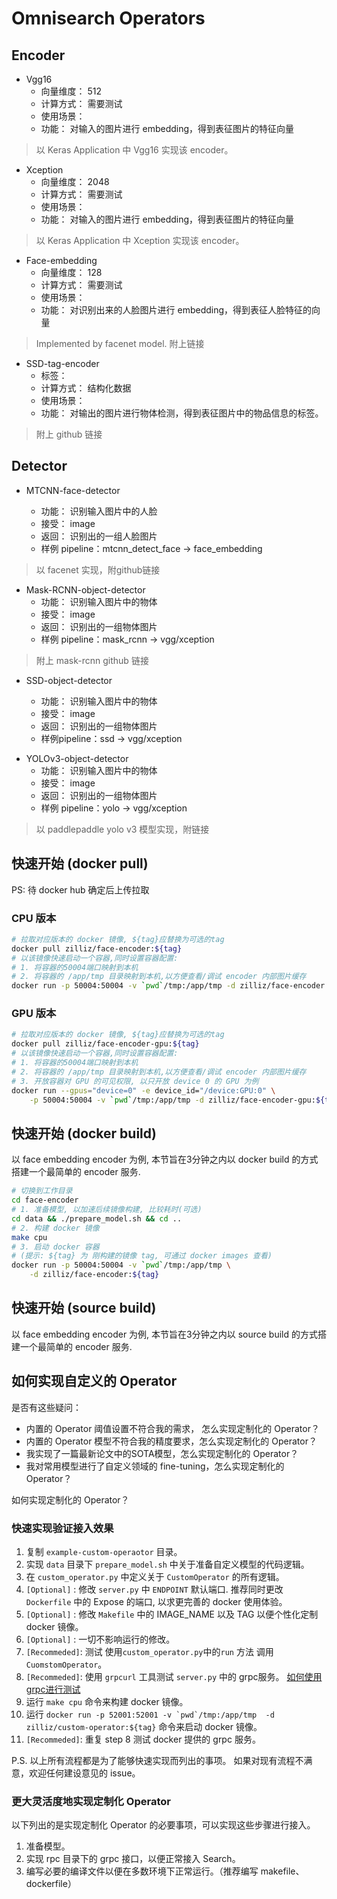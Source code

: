# Omnisearch Operators

## Encoder
 
- Vgg16
    - 向量维度： 512
    - 计算方式： 需要测试 
    - 使用场景： 
    - 功能： 对输入的图片进行 embedding，得到表征图片的特征向量

> 以 Keras Application 中 Vgg16 实现该 encoder。
- Xception
    - 向量维度： 2048
    - 计算方式： 需要测试 
    - 使用场景：
    - 功能： 对输入的图片进行 embedding，得到表征图片的特征向量

> 以 Keras Application 中 Xception 实现该 encoder。
  
- Face-embedding
    - 向量维度： 128
    - 计算方式： 需要测试
    - 使用场景：
    - 功能： 对识别出来的人脸图片进行 embedding，得到表征人脸特征的向量
    
> Implemented by facenet model. 附上链接

- SSD-tag-encoder
    - 标签： 
    - 计算方式： 结构化数据
    - 使用场景：
    - 功能： 对输出的图片进行物体检测，得到表征图片中的物品信息的标签。
> 附上 github 链接

## Detector
- MTCNN-face-detector

    - 功能： 识别输入图片中的人脸
    - 接受： image
    - 返回： 识别出的一组人脸图片
    - 样例 pipeline：mtcnn_detect_face -> face_embedding

> 以 facenet 实现，附github链接

- Mask-RCNN-object-detector
    - 功能： 识别输入图片中的物体
    - 接受： image
    - 返回： 识别出的一组物体图片
    - 样例 pipeline：mask_rcnn -> vgg/xception

> 附上 mask-rcnn github 链接

- SSD-object-detector

    - 功能： 识别输入图片中的物体
    - 接受： image
    - 返回： 识别出的一组物体图片
    - 样例pipeline：ssd -> vgg/xception

> 

- YOLOv3-object-detector
    - 功能： 识别输入图片中的物体
    - 接受： image
    - 返回： 识别出的一组物体图片
    - 样例 pipeline：yolo -> vgg/xception

> 以 paddlepaddle yolo v3 模型实现，附链接

## 快速开始 (docker pull)
PS: 待 docker hub 确定后上传拉取 
### CPU 版本
```bash
# 拉取对应版本的 docker 镜像, ${tag}应替换为可选的tag
docker pull zilliz/face-encoder:${tag}
# 以该镜像快速启动一个容器,同时设置容器配置:
# 1. 将容器的50004端口映射到本机
# 2. 将容器的 /app/tmp 目录映射到本机,以方便查看/调试 encoder 内部图片缓存
docker run -p 50004:50004 -v `pwd`/tmp:/app/tmp -d zilliz/face-encoder:${tag}
```

### GPU 版本

```bash
# 拉取对应版本的 docker 镜像, ${tag}应替换为可选的tag
docker pull zilliz/face-encoder-gpu:${tag}
# 以该镜像快速启动一个容器,同时设置容器配置:
# 1. 将容器的50004端口映射到本机
# 2. 将容器的 /app/tmp 目录映射到本机,以方便查看/调试 encoder 内部图片缓存
# 3. 开放容器对 GPU 的可见权限, 以只开放 device 0 的 GPU 为例
docker run --gpus="device=0" -e device_id="/device:GPU:0" \
    -p 50004:50004 -v `pwd`/tmp:/app/tmp -d zilliz/face-encoder-gpu:${tag}
```


## 快速开始 (docker build)
以 face embedding encoder 为例, 本节旨在3分钟之内以 docker build 的方式搭建一个最简单的 encoder 服务.

```bash
# 切换到工作目录
cd face-encoder
# 1. 准备模型, 以加速后续镜像构建, 比较耗时(可选)
cd data && ./prepare_model.sh && cd ..
# 2. 构建 docker 镜像
make cpu
# 3. 启动 docker 容器 
# (提示: ${tag} 为 刚构建的镜像 tag, 可通过 docker images 查看)
docker run -p 50004:50004 -v `pwd`/tmp:/app/tmp \
    -d zilliz/face-encoder:${tag}
```

## 快速开始 (source build)
以 face embedding encoder 为例, 本节旨在3分钟之内以 source build 的方式搭建一个最简单的 encoder 服务.

## 如何实现自定义的 Operator
是否有这些疑问：
- 内置的 Operator 阈值设置不符合我的需求， 怎么实现定制化的 Operator？
- 内置的 Operator 模型不符合我的精度要求，怎么实现定制化的 Operator？
- 我实现了一篇最新论文中的SOTA模型，怎么实现定制化的 Operator？
- 我对常用模型进行了自定义领域的 fine-tuning，怎么实现定制化的 Operator？

如何实现定制化的 Operator？
### 快速实现验证接入效果
1. 复制 ```example-custom-operaotor``` 目录。
2. 实现 ```data``` 目录下 ```prepare_model.sh``` 中关于准备自定义模型的代码逻辑。
3. 在 ```custom_operator.py``` 中定义关于 ```CustomOperator``` 的所有逻辑。
4. ```[Optional]``` : 修改 ```server.py``` 中 ```ENDPOINT``` 默认端口. 推荐同时更改 ```Dockerfile``` 中的 Expose 的端口, 以求更完善的 docker 使用体验。
5. ```[Optional]``` : 修改 ```Makefile``` 中的 IMAGE_NAME 以及 TAG 以便个性化定制 docker 镜像。
6. ```[Optional]``` : 一切不影响运行的修改。
7. ```[Recommeded]```: 测试 使用```custom_operator.py```中的```run``` 方法 调用 ```CuomstomOperator```。
8. ```[Recommeded]```: 使用 ```grpcurl``` 工具测试 ```server.py``` 中的 grpc服务。 [如何使用grpc进行测试]()
9. 运行 ```make cpu``` 命令来构建 docker 镜像。
10. 运行 ```docker run -p 52001:52001 -v `pwd`/tmp:/app/tmp 
    -d zilliz/custom-operator:${tag}``` 命令来启动 docker 镜像。
11. ```[Recommeded]```: 重复 step 8 测试 docker 提供的 grpc 服务。

P.S. 以上所有流程都是为了能够快速实现而列出的事项。 如果对现有流程不满意，欢迎任何建设意见的 issue。

### 更大灵活度地实现定制化 Operator
以下列出的是实现定制化 Operator 的必要事项，可以实现这些步骤进行接入。
1. 准备模型。
2. 实现 rpc 目录下的 grpc 接口，以便正常接入 Search。
3. 编写必要的编译文件以便在多数环境下正常运行。（推荐编写 makefile、 dockerfile）
